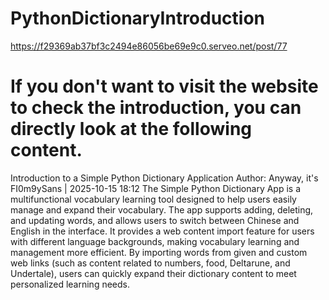 # PythonDictionaryIntroduction
https://f29369ab37bf3c2494e86056be69e9c0.serveo.net/post/77
# If you don't want to visit the website to check the introduction, you can directly look at the following content.
Introduction to a Simple Python Dictionary Application
Author: Anyway, it's FI0m9ySans | 2025-10-15 18:12
The Simple Python Dictionary App is a multifunctional vocabulary learning tool designed to help users easily manage and expand their vocabulary. The app supports adding, deleting, and updating words, and allows users to switch between Chinese and English in the interface. It provides a web content import feature for users with different language backgrounds, making vocabulary learning and management more efficient. By importing words from given and custom web links (such as content related to numbers, food, Deltarune, and Undertale), users can quickly expand their dictionary content to meet personalized learning needs.
